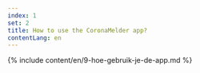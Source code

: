 ```yaml
---
index: 1
set: 2
title: How to use the CoronaMelder app?
contentLang: en
---
```

{% include content/en/9-hoe-gebruik-je-de-app.md %}
